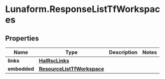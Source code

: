 # Lunaform.ResponseListTfWorkspaces

## Properties
Name | Type | Description | Notes
------------ | ------------- | ------------- | -------------
**links** | [**HalRscLinks**](HalRscLinks.md) |  | 
**embedded** | [**ResourceListTfWorkspace**](ResourceListTfWorkspace.md) |  | 


